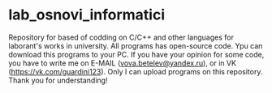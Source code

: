 # lab_osnovi_informatici
Repository for based of codding on C/C++ and other languages for laborant's works in university. All programs has open-source code. Ypu can download this programs to your PC. If you have your opinion for some code, you have to write me on E-MAIL (vova.betelev@yandex.ru), or in VK (https://vk.com/guardini123). Only I can upload programs on this repository. Thank you for understanding! 
